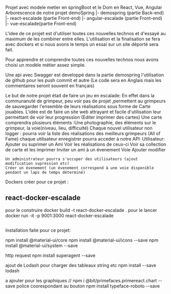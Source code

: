 Projet avec modele metier en springBoot et le Dom en React, Vue, Angular
Arborescence de notre projet
demoSpring
    |- demospring (partie Back-end)
    |- react-escalade (partie Front-end)
    |- angular-escalade (partie Front-end)
    |- vue-escalade(partie Front-end)
    
L'idee de ce projet est d'utiliser toutes ces nouvelles technos et d'essayé au maximum de les combiner
entre elles. L'utilisation et la finalisation se fera avec dockers et si nous avons le temps 
un essai sur un site déporté sera fait.

Pour apprendre et comprendre toutes ces nouvelles technos nous avons choisi un modèle métier assez simple.

Une api avec Swagger est developpé dans la partie demospring
l'utilisation de github pour les push commit et autre
(Le code sera en Anglais mais les commentaires seront souvent en français)

Le but de notre projet était de faire un jeu en escalade:
    En effet dans la communanuté de grimpeur, peu voir pas de projet ,permettent au grimpeurs de sauvegarder
    l'ensemble de leurs réalisations sous forme de Carte jouables.
    L'idée est de faire un site web attrayant et facile d'utilisation leur permettant de voir leur
    progression (Editer imprimer des cartes)
    Une carte comprendra plusieurs éléments :Une photographie, des éléments sur le grimpeur, la voie(niveau, lieu, difficulté)
    Chaque nouvel utilisateur non logger : pourra voir la liste des réalisations des meilleurs grimpeurs (All of Fame)
    chaque utilisateur enregistrer pourra acceder à notre API:
        Utilisateur:
            Ajouter ou suprimer un Ami
            Voir les réalisations de ceux-ci
            Voir sa collection de carte et les imprimer
            Inviter un ami à un évenement
        Voie
            Ajouter modifier
        
    Un administrateur pourra s'occuper des utilisateurs (ajout modification supression etc)
    Créer un évenement (un évenement correspond à une voie disponible pendant un laps de temps déterminé)
    
  Dockers créer pour ce projet :
  ## react-docker-escalade
  pour le construire
  docker build -t react-docker-escalade .
  pour le lancer
  docker run -it -p 9001:3000 react-docker-escalade
  ##

    

Installation faite pour ce projet:

npm install @material-ui/core
npm install @material-ui/icons --save
npm install @material-ui/system --save

http request
npm install superagent --save

ajout de Lodash pour charger des tableaux string etc
npm install --save lodash

a ajouter pour les graphiques
// npm i @bit/primefaces.primereact.chart -- save 
police coorespondant au bouton
npm install typeface-roboto --save


